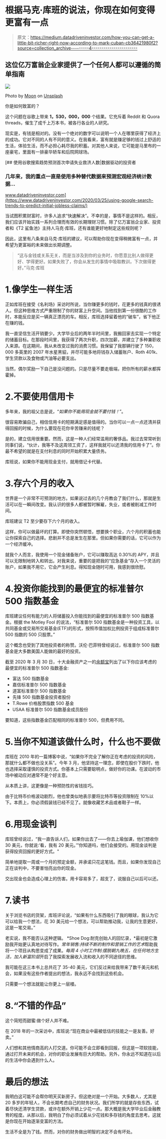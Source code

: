 # 根据马克·库班的说法，你现在如何变得更富有一点

> 原文：<https://medium.datadriveninvestor.com/how-you-can-get-a-little-bit-richer-right-now-according-to-mark-cuban-cb36421980f2?source=collection_archive---------4----------------------->

## 这位亿万富翁企业家提供了一个任何人都可以遵循的简单指南

![](img/734dbbdc7ce0c496de97e61bec342626.png)

Photo by [Moon](https://unsplash.com/@sir_moon?utm_source=unsplash&utm_medium=referral&utm_content=creditCopyText) on [Unsplash](https://unsplash.com/s/photos/shark?utm_source=unsplash&utm_medium=referral&utm_content=creditCopyText)

你是如何致富的？

这个问题在谷歌上带来 **1，530，000，000** 个结果。它充斥着 Reddit 和 Quora threads，催生了成千上万本书，被各行各业的人研究。

现实是，有钱是相对的。没有一个绝对的数字可以说明一个人在哪里获得了经济上的成功。它对不同的人有不同的意义。在我看来，富有就是赚足够的钱过上舒适的生活，体验生活，而不必担心耗尽我的积蓄。对其他人来说，它可能是马里布的一座豪宅，里面有一排豪华轿车和后院网球场。

[](https://www.datadriveninvestor.com/2020/03/25/using-google-search-trends-to-predict-initial-jobless-claims/) [## 使用谷歌搜索趋势预测首次申请失业救济人数|数据驱动的投资者

### 几年来，我的重点一直是使用多种替代数据来预测宏观经济统计数据…

www.datadriveninvestor.com](https://www.datadriveninvestor.com/2020/03/25/using-google-search-trends-to-predict-initial-jobless-claims/) 

当试图积累财富时，许多人追求“快速解决”。不幸的是，事情不是这样的。相反，我们应该开始实践一系列合理而有效的长期理财习惯。除了亿万富翁企业家、投资者和《T2 鲨鱼池》主持人马克·库班，还有谁能更好地制定这些规则呢？

因此，这里有八条来自马克·库班的建议，可以帮助你现在变得稍微富有一点，并希望为更富裕的未来做出长期调整。

> “这与金钱或关系无关，而是当涉及到你的业务时，你愿意比别人做得更好、学得更好。如果失败了，你会从发生的事情中吸取教训，下次做得更好。”马克·库班

# 1.像学生一样生活

正如库班在接受《名利场》采访时所说，当你赚更多的钱时，花更多的钱真的很诱人。但这种思维方式严重限制了你的财富上升空间。当他找到第一份很酷的工作时，本能反应是买一辆真正漂亮的车。相反，库班选择留着他的“破车”，省下他正在赚的钱。

我一直坚信生活开销要少。大学毕业后的两年半时间里，我搬回家去实现一个特定的储蓄目标。在那段时间里，我获得了两次升职，四次加薪，并建立了多种兼职收入来源。在这期间，我从未改变过我的消费习惯。我保留了我那辆行驶了 150，000 多英里的 2007 年水星黑貂，并尽可能多地将钱存入储蓄账户、Roth 401k、学生贷款以及食物或汽油等必要支出。

当然，偶尔奖励一下自己是没问题的。只是尽量不要走极端，把你所有的薪水都挥霍掉。

# 2.不要使用信用卡

多年来，我的祖父总是说，“*如果你不能用现金就不要付钱！*”。

很容易欺骗自己，相信信用卡的短期满足感是值得的。当你可以一点一点还清并获得回报的时候，为什么要现在花你辛苦赚来的钱呢？

是的，建立信用很重要。然而，这是一种人们经常滥用的奢侈品。我过去常常听到同事们说，“伙计，我等不及这周领工资了，这样我就可以还清我的信用卡了”。你最不希望的就是在支付利息的同时开始积累大量债务。

库班说，如果你不能用现金支付，就用借记卡代替。

# 3.存六个月的收入

世界是一个非常不可预测的地方。如果说过去的几个月教会了我们什么，那就是生活可以在一瞬间改变。我认识的很多人都被暂时解雇，失业，或者被削减工作时间。

库班建议 T2 至少要存下六个月的收入。

这样，你可以做最坏的打算。即使你突然顿悟，想要换个职业，六个月的积蓄也能让你探索自己的选择。悲剧并不总是发生在那里。但如果你需要的话，它可以作为一个经济缓冲。

就我个人而言，我使用一个现金储备账户，它可以赚取高达 0.30%的 APY，并且可以无限制地转入和转出。对我来说，重要的是把我的“应急基金”存入一个灵活的账户，如果我不用它，它会产生利息。得知现金随时可用，我感到很欣慰。

# 4.投资你能找到的最便宜的标准普尔 500 指数基金

库班建议任何有能力的人将储蓄投入你能找到的最便宜的标准普尔 500 指数基金。根据 the Motley Fool 的说法，“标准普尔 500 指数基金是一种投资工具，以共同基金或交易所交易基金(ETF)的形式，按照市值加权比例投资于组成标准普尔 500 指数的 500 只股票。”

这个概念也受到了其他投资者的称赞。沃伦·巴菲特曾经说过，标准普尔 500 指数基金是大多数美国人能做的最好的投资。

截至 2020 年 3 月 30 日，十大金融资产之一的[余额宝](https://www.thebalance.com/the-cheapest-sandp-500-index-funds-2466451)列出了以下你应该考虑的最便宜的标准普尔 500 指数基金:

*   富达 500 指数基金
*   嘉信标准普尔 500 指数基金
*   道富标准普尔 500 指数基金
*   先锋 500 指数基金投资者股份
*   T.Rowe 价格股票指数 500 基金
*   USAA 标准普尔 500 指数基金成员股份

要知道，这些指数基金匹配相同的标准普尔 500，但费用不同。

# 5.当你不知道该做什么时，什么也不要做

库班在 2010 年的一篇博客中说，“如果你不完全了解你正在考虑的投资的风险，那就什么都不做也没关系”。今年 3 月，他坚持这一理念，即使在股价下跌时，他也选择采取谨慎的投资方式。你基本上只需要聪明点，做好你的功课。在波动的市场中被动应对通常不是个好主意。

从本质上讲，这更像是一种预防性的省钱技巧。

由于比特币价格波动剧烈，他也曾类似地表示要将比特币等投资限制在 10%以下。本质上，你必须假装钱已经不见了。就像收藏艺术品或者鞋子一样。

# 6.用现金谈判

库班曾经说过，“我一直告诉人们，如果你出去了——你去上瑜伽课，他们想收你 30 美元，你就说:‘看，我有 20 美元。’”你知道吗，他们会接受的。用现金谈判是获得投资回报的更好方式。"

简单地提取一周或一个月的预定金额，并承诺只花这笔钱。而且，如果你发现自己正在谈判中，不要害怕亮出你的现金。

交出现金也会造成心理上的伤害。用卡容易多了，超支了，说服自己以后可以还。

# 7.读书

关于浏览书店的货架，库班评论说，“如果有什么东西吸引了我的眼球，我认为它可以给我一个想法，花 30 美元给一个想法，可以帮助推动我，让我的生意更好，这是一笔交易。”

老实说，我不能否认这种逻辑。 *Shoe Dog:耐克创始人的回忆录，*最初是它激励我开始更认真地对待写作。*常年销售:持续不断的制作和营销工作的艺术*帮助我将一个项目从构思变成了成果。*每周 4 小时工作制:摆脱朝九晚五，在任何地方生活，加入新富阶层*开启了我探索发展收入流和收入的不同途径的思维。

我可能在这三本书上总共花了 35-40 美元，它们反过来给我带来了数千美元和机会，如果没有这些作者提出的想法，我永远不会找到这些机会。

只需要一个想法就能让你更上一层楼。

# 8.“不错的作品”

这个简短而甜蜜:做个好人并不难。

在 2018 年的一次采访中，库班说:“现在商业中最被低估的技能之一是友善。好卖。”

人们想和其他情商高的人打交道。你可能不会立即看到回报，但这是一项软技能，通过打开未来的机会，对你的职业发展有巨大的帮助。另外，你永远不知道在以后的生活中你会遇到什么人。

# 最后的想法

我明白这可能不会帮你明天买新房子。但这绝对是一个开始。大多数人，尤其是 20 多岁的年轻人，不会长期考虑自己的财务状况。我们所学的就是存些东西，试着尽快还清学生贷款，或许在额外开销上少花一点。那大概是我大学毕业后金融教育的程度。从那以后，我明白了你必须试着从少花钱和多存钱的角度去思考。这就是你现在开始逐渐变富的方法。

生活不全是为了钱。然而，对你的财务做出明智的决定不会有坏处。